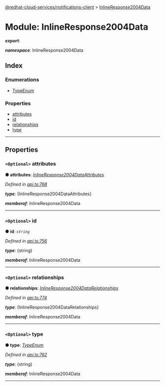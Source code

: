 [@redhat-cloud-services/notifications-client](../README.md) > [InlineResponse2004Data](../modules/inlineresponse2004data.md)

# Module: InlineResponse2004Data

*__export__*: 

*__namespace__*: InlineResponse2004Data

## Index

### Enumerations

* [TypeEnum](../enums/inlineresponse2004data.typeenum.md)

### Properties

* [attributes](inlineresponse2004data.md#attributes)
* [id](inlineresponse2004data.md#id)
* [relationships](inlineresponse2004data.md#relationships)
* [type](inlineresponse2004data.md#type)

---

## Properties

<a id="attributes"></a>

### `<Optional>` attributes

**● attributes**: *[InlineResponse2004DataAttributes](../interfaces/inlineresponse2004dataattributes.md)*

*Defined in [api.ts:768](https://github.com/RedHatInsights/javascript-clients/blob/master/packages/hooks/api.ts#L768)*

*__type__*: {InlineResponse2004DataAttributes}

*__memberof__*: InlineResponse2004Data

___
<a id="id"></a>

### `<Optional>` id

**● id**: *`string`*

*Defined in [api.ts:756](https://github.com/RedHatInsights/javascript-clients/blob/master/packages/hooks/api.ts#L756)*

*__type__*: {string}

*__memberof__*: InlineResponse2004Data

___
<a id="relationships"></a>

### `<Optional>` relationships

**● relationships**: *[InlineResponse2004DataRelationships](../interfaces/inlineresponse2004datarelationships.md)*

*Defined in [api.ts:774](https://github.com/RedHatInsights/javascript-clients/blob/master/packages/hooks/api.ts#L774)*

*__type__*: {InlineResponse2004DataRelationships}

*__memberof__*: InlineResponse2004Data

___
<a id="type"></a>

### `<Optional>` type

**● type**: *[TypeEnum](../enums/inlineresponse2004data.typeenum.md)*

*Defined in [api.ts:762](https://github.com/RedHatInsights/javascript-clients/blob/master/packages/hooks/api.ts#L762)*

*__type__*: {string}

*__memberof__*: InlineResponse2004Data

___

